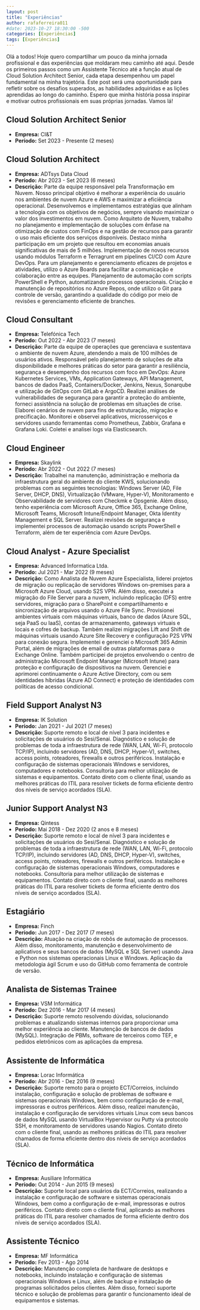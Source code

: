 ```yaml
---
layout: post
title: "Experiências"
author: rafaferreira011
#date: 2023-10-27 18:30:00 -500
categories: [Experiências]
tags: [Experiências]
---
```


Olá a todos! Hoje quero compartilhar um pouco da minha jornada profissional e das experiências que moldaram meu caminho até aqui. Desde os primeiros passos como um Assistente Técnico até a função atual de Cloud Solution Architect Senior, cada etapa desempenhou um papel fundamental na minha trajetória. Este post será uma oportunidade para refletir sobre os desafios superados, as habilidades adquiridas e as lições aprendidas ao longo do caminho. Espero que minha história possa inspirar e motivar outros profissionais em suas próprias jornadas. Vamos lá!


## Cloud Solution Architect Senior
- **Empresa:** CI&T
- **Período:** Set 2023 - Presente (2 meses)


## Cloud Solution Architect
- **Empresa:** ADTsys Data Cloud
- **Período:** Abr 2023 - Set 2023 (6 meses)
- **Descrição:** Parte da equipe responsável pela Transformação em Nuvem. Nosso principal objetivo é melhorar a experiência do usuário nos ambientes de nuvem Azure e AWS e maximizar a eficiência operacional. Desenvolvemos e implementamos estratégias que alinham a tecnologia com os objetivos de negócios, sempre visando maximizar o valor dos investimentos em nuvem. Como Arquiteto de Nuvem, trabalho no planejamento e implementação de soluções com ênfase na otimização de custos com FinOps e na gestão de recursos para garantir o uso mais eficiente dos serviços disponíveis. Destaco minha participação em um projeto que resultou em economias anuais significativas de mais de 5 milhões. Implementação de novos recursos usando módulos Terraform e Terragrunt em pipelines CI/CD com Azure DevOps. Para um planejamento e gerenciamento eficazes de projetos e atividades, utilizo o Azure Boards para facilitar a comunicação e colaboração entre as equipes. Planejamento de automação com scripts PowerShell e Python, automatizando processos operacionais. Criação e manutenção de repositórios no Azure Repos, onde utilizo o Git para controle de versão, garantindo a qualidade do código por meio de revisões e gerenciamento eficiente de branches.

## Cloud Consultant
- **Empresa:** Telefónica Tech
- **Período:** Out 2022 - Abr 2023 (7 meses)
- **Descrição:** Parte da equipe de operações que gerenciava e sustentava o ambiente de nuvem Azure, atendendo a mais de 100 milhões de usuários ativos. Responsável pelo planejamento de soluções de alta disponibilidade e melhores práticas do setor para garantir a resiliência, segurança e desempenho dos recursos com foco em DevOps: Azure Kubernetes Services, VMs, Application Gateways, API Management, bancos de dados PaaS, Containers/Docker, Jenkins, Nexus, Sonarqube e utilização de GitOps com GitLab e ArgoCD. Realizei análises de vulnerabilidades de segurança para garantir a proteção do ambiente, forneci assistência na solução de problemas em situações de crise. Elaborei cenários de nuvem para fins de estruturação, migração e precificação. Monitorei e observei aplicativos, microsserviços e servidores usando ferramentas como Prometheus, Zabbix, Grafana e Grafana Loki. Coletei e analisei logs via Elasticsearch.

## Cloud Engineer
- **Empresa:** Skaylink
- **Período:** Abr 2022 - Out 2022 (7 meses)
- **Descrição:** Trabalhei na manutenção, administração e melhoria da infraestrutura geral do ambiente do cliente KWS, solucionando problemas com as seguintes tecnologias: Windows Server (AD, File Server, DHCP, DNS), Virtualização (VMware, Hyper-V), Monitoramento e Observabilidade de servidores com Checkmk e Opsgenie. Além disso, tenho experiência com Microsoft Azure, Office 365, Exchange Online, Microsoft Teams, Microsoft Intune/Endpoint Manager, Okta Identity Management e SQL Server. Realizei revisões de segurança e implementei processos de automação usando scripts PowerShell e Terraform, além de ter experiência com Azure DevOps.

## Cloud Analyst - Azure Specialist
- **Empresa:** Advanced Informatica Ltda.
- **Período:** Jul 2021 - Mar 2022 (9 meses)
- **Descrição:** Como Analista de Nuvem Azure Especialista, liderei projetos de migração ou replicação de servidores Windows on-premises para a Microsoft Azure Cloud, usando S2S VPN. Além disso, executei a migração do File Server para a nuvem, incluindo replicação (DFS) entre servidores, migração para o SharePoint e compartilhamento e sincronização de arquivos usando o Azure File Sync. Provisionei ambientes virtuais com máquinas virtuais, banco de dados (Azure SQL, seja PaaS ou IaaS), contas de armazenamento, gateways virtuais e locais e cofres de backup. Também realizei migrações Lift and Shift de máquinas virtuais usando Azure Site Recovery e configuração P2S VPN para conexão segura. Implementei e gerenciei o Microsoft 365 Admin Portal, além de migrações de email de outras plataformas para o Exchange Online. Também participei de projetos envolvendo o centro de administração Microsoft Endpoint Manager (Microsoft Intune) para proteção e configuração de dispositivos na nuvem. Gerenciei e aprimorei continuamente o Azure Active Directory, com ou sem identidades híbridas (Azure AD Connect) e proteção de identidades com políticas de acesso condicional.

## Field Support Analyst N3
- **Empresa:** IK Solution
- **Período:** Jan 2021 - Jul 2021 (7 meses)
- **Descrição:** Suporte remoto e local de nível 3 para incidentes e solicitações de usuários do Sesi/Senai. Diagnóstico e solução de problemas de toda a infraestrutura de rede (WAN, LAN, Wi-Fi, protocolo TCP/IP), incluindo servidores (AD, DNS, DHCP, Hyper-V), switches, access points, roteadores, firewalls e outros periféricos. Instalação e configuração de sistemas operacionais Windows e servidores, computadores e notebooks. Consultoria para melhor utilização de sistemas e equipamentos. Contato direto com o cliente final, usando as melhores práticas do ITIL para resolver tickets de forma eficiente dentro dos níveis de serviço acordados (SLA).

## Junior Support Analyst N3
- **Empresa:** Qintess
- **Período:** Mai 2018 - Dez 2020 (2 anos e 8 meses)
- **Descrição:** Suporte remoto e local de nível 3 para incidentes e solicitações de usuários do Sesi/Senai. Diagnóstico e solução de problemas de toda a infraestrutura de rede (WAN, LAN, Wi-Fi, protocolo TCP/IP), incluindo servidores (AD, DNS, DHCP, Hyper-V), switches, access points, roteadores, firewalls e outros periféricos. Instalação e configuração de sistemas operacionais Windows, computadores e notebooks. Consultoria para melhor utilização de sistemas e equipamentos. Contato direto com o cliente final, usando as melhores práticas do ITIL para resolver tickets de forma eficiente dentro dos níveis de serviço acordados (SLA).

## Estagiário
- **Empresa:** Finch
- **Período:** Jun 2017 - Dez 2017 (7 meses)
- **Descrição:** Atuação na criação de robôs de automação de processos. Além disso, monitoramento, manutenção e desenvolvimento de aplicativos e seus bancos de dados (MySQL e SQL Server) usando Java e Python nos sistemas operacionais Linux e Windows. Aplicação da metodologia ágil Scrum e uso do GitHub como ferramenta de controle de versão.

## Analista de Sistemas Trainee
- **Empresa:** VSM Informática
- **Período:** Dez 2016 - Mar 2017 (4 meses)
- **Descrição:** Suporte remoto resolvendo dúvidas, solucionando problemas e atualizando sistemas internos para proporcionar uma melhor experiência ao cliente. Manutenção de bancos de dados (MySQL). Integração de PBMs, software de terceiros como TEF, e pedidos eletrônicos com as aplicações da empresa.

## Assistente de Informática
- **Empresa:** Lorac Informática
- **Período:** Abr 2016 - Dez 2016 (9 meses)
- **Descrição:** Suporte remoto para o projeto ECT/Correios, incluindo instalação, configuração e solução de problemas de software e sistemas operacionais Windows, bem como configuração de e-mail, impressoras e outros periféricos. Além disso, realizei manutenção, instalação e configuração de servidores virtuais Linux com seus bancos de dados MySQL usando VirtualBox Hypervisor ou Putty via protocolo SSH, e monitoramento de servidores usando Nagios. Contato direto com o cliente final, usando as melhores práticas do ITIL para resolver chamados de forma eficiente dentro dos níveis de serviço acordados (SLA).

## Técnico de Informática
- **Empresa:** Ausiliare Informática
- **Período:** Out 2014 - Jun 2015 (9 meses)
- **Descrição:** Suporte local para usuários da ECT/Correios, realizando a instalação e configuração de software e sistemas operacionais Windows, bem como a configuração de e-mail, impressoras e outros periféricos. Contato direto com o cliente final, aplicando as melhores práticas do ITIL para resolver chamados de forma eficiente dentro dos níveis de serviço acordados (SLA).

## Assistente Técnico
- **Empresa:** MF Informática
- **Período:** Fev 2013 - Ago 2014
- **Descrição:** Manutenção completa de hardware de desktops e notebooks, incluindo instalação e configuração de sistemas operacionais Windows e Linux, além de backup e instalação de programas solicitados pelos clientes. Além disso, forneci suporte técnico e solução de problemas para garantir o funcionamento ideal de equipamentos e sistemas.
